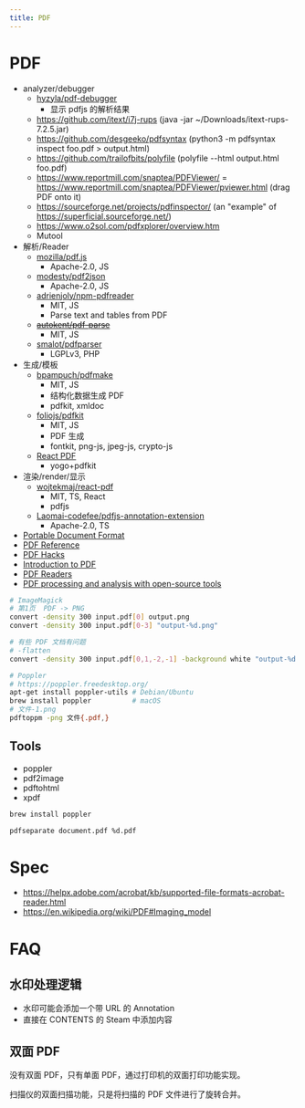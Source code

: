 ```yaml
---
title: PDF
---
```


# PDF

- analyzer/debugger
  - [hyzyla/pdf-debugger](https://github.com/hyzyla/pdf-debugger)
    - 显示 pdfjs 的解析结果
  - https://github.com/itext/i7j-rups (java -jar ~/Downloads/itext-rups-7.2.5.jar)
  - https://github.com/desgeeko/pdfsyntax (python3 -m pdfsyntax inspect foo.pdf > output.html)
  - https://github.com/trailofbits/polyfile (polyfile --html output.html foo.pdf)
  - https://www.reportmill.com/snaptea/PDFViewer/ = https://www.reportmill.com/snaptea/PDFViewer/pviewer.html (drag PDF onto it)
  - https://sourceforge.net/projects/pdfinspector/ (an "example" of https://superficial.sourceforge.net/)
  - https://www.o2sol.com/pdfxplorer/overview.htm
  - Mutool
- 解析/Reader
  - [mozilla/pdf.js](https://github.com/mozilla/pdf.js)
    - Apache-2.0, JS
  - [modesty/pdf2json](https://github.com/modesty/pdf2json)
    - Apache-2.0, JS
  - [adrienjoly/npm-pdfreader](github.com/adrienjoly/npm-pdfreader)
    - MIT, JS
    - Parse text and tables from PDF
  - ~~[autokent/pdf-parse](https://gitlab.com/autokent/pdf-parse)~~
    - MIT, JS
  - [smalot/pdfparser](https://github.com/smalot/pdfparser)
    - LGPLv3, PHP
- 生成/模板
  - [bpampuch/pdfmake](https://github.com/bpampuch/pdfmake)
    - MIT, JS
    - 结构化数据生成 PDF
    - pdfkit, xmldoc
  - [foliojs/pdfkit](https://github.com/foliojs/pdfkit)
    - MIT, JS
    - PDF 生成
    - fontkit, png-js, jpeg-js, crypto-js
  - [React PDF](./react-pdf.md)
    - yogo+pdfkit
- 渲染/render/显示
  - [wojtekmaj/react-pdf](https://github.com/wojtekmaj/react-pdf)
    - MIT, TS, React
    - pdfjs
  - [Laomai-codefee/pdfjs-annotation-extension](https://github.com/Laomai-codefee/pdfjs-annotation-extension)
    - Apache-2.0, TS
- [Portable Document Format](https://en.wikipedia.org/wiki/Portable_Document_Format)
- [PDF Reference](http://www.adobe.com/devnet/pdf/pdf_reference.html)
- [PDF Hacks](http://www.pdfhacks.com/)
- [Introduction to PDF](https://web.archive.org/web/20141010035745/http://gnupdf.org/Introduction_to_PDF)
- [PDF Readers](http://pdfreaders.org/)
- [PDF processing and analysis with open-source tools](https://www.bitsgalore.org/2021/09/06/pdf-processing-and-analysis-with-open-source-tools)

```bash
# ImageMagick
# 第1页  PDF -> PNG
convert -density 300 input.pdf[0] output.png
convert -density 300 input.pdf[0-3] "output-%d.png"

# 有些 PDF 文档有问题
# -flatten
convert -density 300 input.pdf[0,1,-2,-1] -background white "output-%d.png"

# Poppler
# https://poppler.freedesktop.org/
apt-get install poppler-utils # Debian/Ubuntu
brew install poppler          # macOS
# 文件-1.png
pdftoppm -png 文件{.pdf,}
```

## Tools

- poppler
- pdf2image
- pdftohtml
- xpdf

```bash
brew install poppler

pdfseparate document.pdf %d.pdf
```

# Spec

- https://helpx.adobe.com/acrobat/kb/supported-file-formats-acrobat-reader.html
- https://en.wikipedia.org/wiki/PDF#Imaging_model

# FAQ

## 水印处理逻辑

- 水印可能会添加一个带 URL 的 Annotation
- 直接在 CONTENTS 的 Steam 中添加内容

## 双面 PDF

没有双面 PDF，只有单面 PDF，通过打印机的双面打印功能实现。

扫描仪的双面扫描功能，只是将扫描的 PDF 文件进行了旋转合并。

